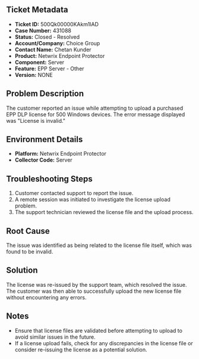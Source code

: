 ## Ticket Metadata
- **Ticket ID:** 500Qk00000KAkm1IAD
- **Case Number:** 431088
- **Status:** Closed - Resolved
- **Account/Company:** Choice Group
- **Contact Name:** Chetan Kunder
- **Product:** Netwrix Endpoint Protector
- **Component:** Server
- **Feature:** EPP Server - Other
- **Version:** NONE

## Problem Description
The customer reported an issue while attempting to upload a purchased EPP DLP license for 500 Windows devices. The error message displayed was "License is invalid."

## Environment Details
- **Platform:** Netwrix Endpoint Protector
- **Collector Code:** Server

## Troubleshooting Steps
1. Customer contacted support to report the issue.
2. A remote session was initiated to investigate the license upload problem.
3. The support technician reviewed the license file and the upload process.

## Root Cause
The issue was identified as being related to the license file itself, which was found to be invalid.

## Solution
The license was re-issued by the support team, which resolved the issue. The customer was then able to successfully upload the new license file without encountering any errors.

## Notes
- Ensure that license files are validated before attempting to upload to avoid similar issues in the future.
- If a license upload fails, check for any discrepancies in the license file or consider re-issuing the license as a potential solution.